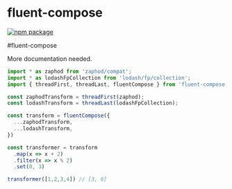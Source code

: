 # fluent-compose

[![npm package][npm-badge]][npm]

#fluent-compose

More documentation needed.

```javascript
import * as zaphod from 'zaphod/compat';
import * as lodashFpCollection from 'lodash/fp/collection';
import { threadFirst, threadLast, fluentCompose } from 'fluent-compose';

const zaphodTransform = threadFirst(zaphod);
const lodashTransform = threadLast(lodashFpCollection);

const transform = fluentCompose({
  ...zaphodTransform,
  ...lodashTransform,
})

const transformer = transform
  .map(x => x + 2)
  .filter(x => x % 2)
  .set(0, 3)

transformer([1,2,3,4]) // [3, 6]
```


[npm-badge]: https://img.shields.io/npm/v/fluent-compose.png?style=flat-square
[npm]: https://www.npmjs.org/package/fluent-compose
